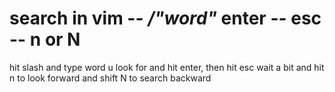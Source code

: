 # search in vim  --  */"word"* enter -- esc -- n  or   N
hit  slash and type word u look for and hit enter, then hit esc wait a bit and hit n to look forward and shift N to search backward
